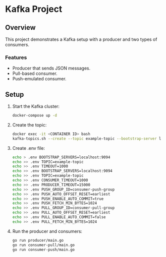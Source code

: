 # Kafka Project

## Overview

This project demonstrates a Kafka setup with a producer and two types of consumers.

### Features
- Producer that sends JSON messages.
- Pull-based consumer.
- Push-emulated consumer.

## Setup

1. Start the Kafka cluster:
    ```bash
    docker-compose up -d
    ```

2. Create the topic:
    ```bash
    docker exec -it <CONTAINER ID> bash
    kafka-topics.sh --create --topic example-topic --bootstrap-server localhost:9092 --partitions 3 --replication-factor 2
    ```
3. Create .env file:

    ```bash
    echo > .env BOOTSTRAP_SERVERS=localhost:9094
    echo >> .env TOPIC=example-topic
    echo >> .env TIMEOUT=1000
    echo >> .env BOOTSTRAP_SERVERS=localhost:9094
    echo >> .env TOPIC=example-topic
    echo >> .env CONSUMER_TIMEOUT=1000
    echo >> .env PRODUCER_TIMEOUT=15000
    echo >> .env PUSH_GROUP_ID=consumer-push-group
    echo >> .env PUSH_AUTO_OFFSET_RESET=earliest
    echo >> .env PUSH_ENABLE_AUTO_COMMIT=true
    echo >> .env PUSH_FETCH_MIN_BYTES=1024
    echo >> .env PULL_GROUP_ID=consumer-pull-group
    echo >> .env PULL_AUTO_OFFSET_RESET=earliest
    echo >> .env PULL_ENABLE_AUTO_COMMIT=false
    echo >> .env PULL_FETCH_MIN_BYTES=1024
    ```

4. Run the producer and consumers:
    ```bash
    go run producer/main.go
    go run consumer-pull/main.go
    go run consumer-push/main.go
    ```
